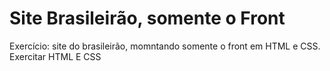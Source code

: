# Site Brasileirão, somente o Front 

Exercício: site do brasileirão, momntando somente o front em HTML e CSS. 
Exercitar HTML E CSS 

